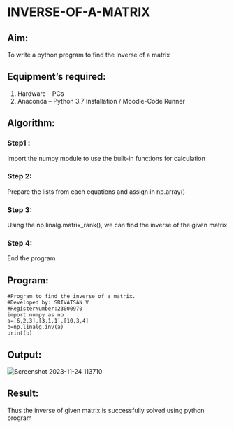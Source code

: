 # INVERSE-OF-A-MATRIX
## Aim:
To write a python program to find the inverse of a matrix
## Equipment’s required:
1. 	Hardware – PCs
2. 	Anaconda – Python 3.7 Installation / Moodle-Code Runner
## Algorithm:
### Step1 : 
Import the numpy module to use the built-in functions for calculation

### Step 2: 
Prepare the lists from each equations and assign in np.array()

### Step 3: 
Using the np.linalg.matrix_rank(), we can find the inverse of the given matrix

### Step 4: 
End the program
## Program:
```
#Program to find the inverse of a matrix.
#Developed by: SRIVATSAN V
#RegisterNumber:23000970
import numpy as np
a=[6,2,3],[3,1,1],[10,3,4]
b=np.linalg.inv(a)
print(b)
```
## Output:
![Screenshot 2023-11-24 113710](https://github.com/Srivatsan0405/INVERSE-OF-A-MATRIX/assets/139841630/ed790829-006d-4990-8e80-78abc239c0ee)

## Result:
Thus the inverse of given matrix is successfully solved using python program

